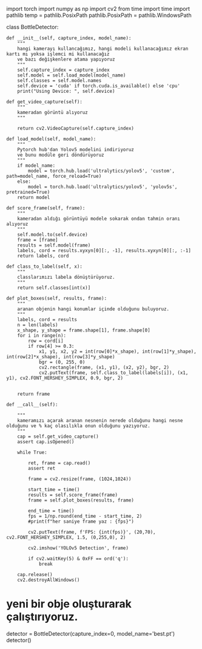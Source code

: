 import torch
import numpy as np
import cv2
from time import time
import pathlib
temp = pathlib.PosixPath
pathlib.PosixPath = pathlib.WindowsPath

class BottleDetector:
    

    def __init__(self, capture_index, model_name):
        """
        hangi kamerayı kullancağımız, hangi modeli kullanacağımız ekran kartı mı yoksa işlemci mi kullanacağız
        ve bazı değişkenlere atama yapıyoruz
        """
        self.capture_index = capture_index
        self.model = self.load_model(model_name)
        self.classes = self.model.names
        self.device = 'cuda' if torch.cuda.is_available() else 'cpu'
        print("Using Device: ", self.device)

    def get_video_capture(self):
        """
        kameradan görüntü alıyoruz
        """
      
        return cv2.VideoCapture(self.capture_index)

    def load_model(self, model_name):
        """
        Pytorch hub'dan Yolov5 modelini indiriyoruz
        ve bunu modüle geri döndürüyoruz 
        """
        if model_name:
            model = torch.hub.load('ultralytics/yolov5', 'custom', path=model_name, force_reload=True)
        else:
            model = torch.hub.load('ultralytics/yolov5', 'yolov5s', pretrained=True)
        return model

    def score_frame(self, frame):
        """
        kameradan aldığı görüntüyü modele sokarak ondan tahmin oranı alıyoruz 
        """
        self.model.to(self.device)
        frame = [frame]
        results = self.model(frame)
        labels, cord = results.xyxyn[0][:, -1], results.xyxyn[0][:, :-1]
        return labels, cord

    def class_to_label(self, x):
        """
        classlarımızı labela dönüştürüyoruz.
        """
        return self.classes[int(x)]

    def plot_boxes(self, results, frame):
        """
        aranan objenin hangi konumlar içinde olduğunu buluyoruz.
        """
        labels, cord = results
        n = len(labels)
        x_shape, y_shape = frame.shape[1], frame.shape[0]
        for i in range(n):
            row = cord[i]
            if row[4] >= 0.3:
                x1, y1, x2, y2 = int(row[0]*x_shape), int(row[1]*y_shape), int(row[2]*x_shape), int(row[3]*y_shape)
                bgr = (0, 255, 0)
                cv2.rectangle(frame, (x1, y1), (x2, y2), bgr, 2)
                cv2.putText(frame, self.class_to_label(labels[i]), (x1, y1), cv2.FONT_HERSHEY_SIMPLEX, 0.9, bgr, 2)
                

        return frame

    def __call__(self):
        
        """
        kameramızı açarak aranan nesnenin nerede olduğunu hangi nesne olduğunu ve % kaç olasılıkla onun olduğunu yazıyoruz.
        """
        cap = self.get_video_capture()
        assert cap.isOpened()
      
        while True:
              
            ret, frame = cap.read()
            assert ret
            
            frame = cv2.resize(frame, (1024,1024))
            
            start_time = time()
            results = self.score_frame(frame)
            frame = self.plot_boxes(results, frame)
            
            end_time = time()
            fps = 1/np.round(end_time - start_time, 2)
            #print(f"her saniye frame yaz : {fps}")
             
            cv2.putText(frame, f'FPS: {int(fps)}', (20,70), cv2.FONT_HERSHEY_SIMPLEX, 1.5, (0,255,0), 2)
            
            cv2.imshow('YOLOv5 Detection', frame)
 
            if cv2.waitKey(5) & 0xFF == ord('q'):
                break
      
        cap.release()
        cv2.destroyAllWindows()
        
# yeni bir obje oluşturarak çalıştırıyoruz.

detector = BottleDetector(capture_index=0, model_name='best.pt')
detector()
